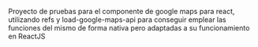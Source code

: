 Proyecto de pruebas para el componente de google maps para react, utilizando refs y load-google-maps-api para conseguir emplear las funciones del mismo de forma nativa pero adaptadas a su funcionamiento en ReactJS